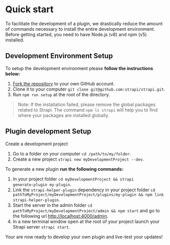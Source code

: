 # Quick start

To facilitate the development of a plugin, we drastically reduce the amount of commands necessary to install the entire development environment. Before getting started, you need to have Node.js (v8)  and npm (v5) installed.

## Development Environment Setup

To setup the development environment please **follow the instructions below:**

1. [Fork the repository](https://github.com/strapi/strapi) to your own GitHub account.
2. Clone it to your computer `git clone git@github.com:strapi/strapi.git`.
3. Run `npm run setup` at the root of the directory.

> Note: If the installation failed, please remove the global packages related to Strapi. The command `npm ls strapi` will help you to find where your packages are installed globally.

## Plugin development Setup

Create a development project

1. Go to a folder on your computer `cd /path/to/my/folder`.
2. Create a new project `strapi new myDevelopmentProject --dev`.

To generate a new plugin **run the following commands:**
1. In your project folder `cd myDevelopmentProject && strapi generate:plugin my-plugin`.
2. Link the `strapi-helper-plugin` dependency in your project folder `cd pathToMyProject/myDevelopmentProject/plugins/my-plugin && npm link strapi-helper-plugin`.
3. Start the server in the admin folder `cd pathToMyProject/myDevelopmentProject/admin && npm start` and go to the following url [http://localhost:4000/admin](http://localhost:4000/admin).
4. In a new terminal window open at the root of your project launch your Strapi server `strapi start`.


Your are now ready to develop your own plugin and live-test your updates! 
